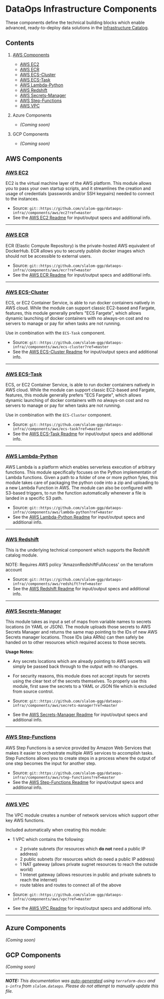 
# DataOps Infrastructure Components

These components define the technical building blocks which enable advanced, ready-to-deploy data solutions in the [Infrastructure Catalog](catalog_index.md).

## Contents

1. [AWS Components](#aws-components)
    - [AWS EC2](#aws-ec2)
    - [AWS ECR](#aws-ecr)
    - [AWS ECS-Cluster](#aws-ecs-cluster)
    - [AWS ECS-Task](#aws-ecs-task)
    - [AWS Lambda-Python](#aws-lambda-python)
    - [AWS Redshift](#aws-redshift)
    - [AWS Secrets-Manager](#aws-secrets-manager)
    - [AWS Step-Functions](#aws-step-functions)
    - [AWS VPC](#aws-vpc)

2. Azure Components
    * _(Coming soon)_
2. GCP Components
    * _(Coming soon)_

## AWS Components

### [AWS EC2](../components/aws/ec2/README.md)

EC2 is the virtual machine layer of the AWS platform. This module allows you to pass your own startup scripts, and it streamlines the creation and usage of
credentials (passwords and/or SSH keypairs) needed to connect to the instances.



* Source: `git::https://github.com/slalom-ggp/dataops-infra//components/aws/ec2?ref=master`
* See the [AWS EC2 Readme](../components/aws/ec2/README.md) for input/output specs and additional info.

-------------------

### [AWS ECR](../components/aws/ecr/README.md)

ECR (Elastic Compute Repository) is the private-hosted AWS equivalent of DockerHub. ECR allows you to securely publish docker images which
should not be accessible to external users.


* Source: `git::https://github.com/slalom-ggp/dataops-infra//components/aws/ecr?ref=master`
* See the [AWS ECR Readme](../components/aws/ecr/README.md) for input/output specs and additional info.

-------------------

### [AWS ECS-Cluster](../components/aws/ecs-cluster/README.md)

ECS, or EC2 Container Service, is able to run docker containers natively in AWS cloud. While the module can support classic EC2-based and Fargate,
features, this module generally prefers "ECS Fargete", which allows dynamic launching of docker containers with no always-on cost and no servers
to manage or pay for when tasks are not running.

Use in combination with the `ECS-Task` component.

* Source: `git::https://github.com/slalom-ggp/dataops-infra//components/aws/ecs-cluster?ref=master`
* See the [AWS ECS-Cluster Readme](../components/aws/ecs-cluster/README.md) for input/output specs and additional info.

-------------------

### [AWS ECS-Task](../components/aws/ecs-task/README.md)

ECS, or EC2 Container Service, is able to run docker containers natively in AWS cloud. While the module can support classic EC2-based and Fargate,
features, this module generally prefers "ECS Fargete", which allows dynamic launching of docker containers with no always-on cost and no servers
to manage or pay for when tasks are not running.

Use in combination with the `ECS-Cluster` component.

* Source: `git::https://github.com/slalom-ggp/dataops-infra//components/aws/ecs-task?ref=master`
* See the [AWS ECS-Task Readme](../components/aws/ecs-task/README.md) for input/output specs and additional info.

-------------------

### [AWS Lambda-Python](../components/aws/lambda-python/README.md)

AWS Lambda is a platform which enables serverless execution of arbitrary functions. This module specifically focuses on the
Python implementatin of Lambda functions. Given a path to a folder of one or more python fyles, this module takes care of
packaging the python code into a zip and uploading to a new Lambda Function in AWS. The module can also be configured with
S3-based triggers, to run the function automatically whenever a file is landed in a specific S3 path.


* Source: `git::https://github.com/slalom-ggp/dataops-infra//components/aws/lambda-python?ref=master`
* See the [AWS Lambda-Python Readme](../components/aws/lambda-python/README.md) for input/output specs and additional info.

-------------------

### [AWS Redshift](../components/aws/redshift/README.md)

This is the underlying technical component which supports the Redshift catalog module.

NOTE: Requires AWS policy 'AmazonRedshiftFullAccess' on the terraform account

* Source: `git::https://github.com/slalom-ggp/dataops-infra//components/aws/redshift?ref=master`
* See the [AWS Redshift Readme](../components/aws/redshift/README.md) for input/output specs and additional info.

-------------------

### [AWS Secrets-Manager](../components/aws/secrets-manager/README.md)

This module takes as input a set of maps from variable names to secrets locations (in YAML or
JSON). The module uploads those secrets to AWS Secrets Manager and returns the same map pointing
to the IDs of new AWS Secrets manager locations. Those IDs (aka ARNs) can then safely be handed
on to other resources which required access to those secrets.

**Usage Notes:**

* Any secrets locations which are already pointing to AWS secrets will simply be passed back through to the output with no changes.
* For security reasons, this module does not accept inputs for secrets using the clear text of the secrets themselves. To properly use this module, first save the secrets to a YAML or JSON file which is excluded from source control.


* Source: `git::https://github.com/slalom-ggp/dataops-infra//components/aws/secrets-manager?ref=master`
* See the [AWS Secrets-Manager Readme](../components/aws/secrets-manager/README.md) for input/output specs and additional info.

-------------------

### [AWS Step-Functions](../components/aws/step-functions/README.md)

AWS Step Functions is a service provided by Amazon Web Services that makes it easier to orchestrate multiple AWS services
to accomplish tasks. Step Functions allows you to create steps in a process where the output of one step becomes the input
for another step.


* Source: `git::https://github.com/slalom-ggp/dataops-infra//components/aws/step-functions?ref=master`
* See the [AWS Step-Functions Readme](../components/aws/step-functions/README.md) for input/output specs and additional info.

-------------------

### [AWS VPC](../components/aws/vpc/README.md)

The VPC module creates a number of network services which support other key AWS functions.

Included automatically when creating this module:
* 1 VPC which contains the following:
    * 2 private subnets (for resources which **do not** need a public IP address)
    * 2 public subnets (for resources which do need a public IP address)
    * 1 NAT gateway (allows private sugnet resources to reach the outside world)
    * 1 Intenet gateway (allows resources in public and private subnets to reach the internet)
    * route tables and routes to connect all of the above

* Source: `git::https://github.com/slalom-ggp/dataops-infra//components/aws/vpc?ref=master`
* See the [AWS VPC Readme](../components/aws/vpc/README.md) for input/output specs and additional info.

-------------------



## Azure Components

_(Coming soon)_

## GCP Components

_(Coming soon)_

-------------------

_**NOTE:** This documentation was [auto-generated](build.py) using
`terraform-docs` and `s-infra` from `slalom.dataops`.
Please do not attempt to manually update this file._

